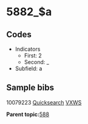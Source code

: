 # 5882\_$a

## Codes

-   Indicators
    -   First: 2
    -   Second: \_
-   Subfield: a

## Sample bibs

10079223 [Quicksearch](https://search.library.yale.edu/catalog/10079223) [VXWS](http://prodorbis.library.yale.edu:7014/vxws/GetHoldingsService?bibId=10079223)

**Parent topic:**[588](../../tags/588/588.md)

